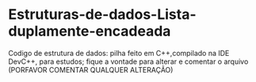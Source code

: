 # Estruturas-de-dados-Lista-duplamente-encadeada
Codigo de estrutura de dados: pilha feito em C++,compilado na IDE DevC++, para estudos;
fique a vontade para alterar e comentar o arquivo (PORFAVOR COMENTAR QUALQUER ALTERAÇÃO)
